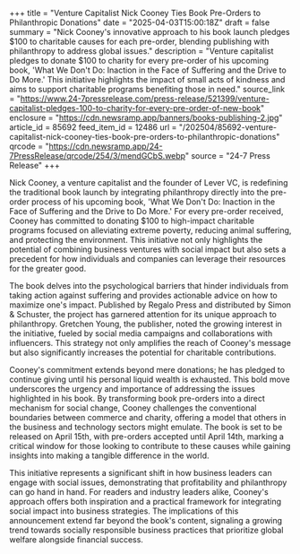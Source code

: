 +++
title = "Venture Capitalist Nick Cooney Ties Book Pre-Orders to Philanthropic Donations"
date = "2025-04-03T15:00:18Z"
draft = false
summary = "Nick Cooney's innovative approach to his book launch pledges $100 to charitable causes for each pre-order, blending publishing with philanthropy to address global issues."
description = "Venture capitalist pledges to donate $100 to charity for every pre-order of his upcoming book, 'What We Don't Do: Inaction in the Face of Suffering and the Drive to Do More.' This initiative highlights the impact of small acts of kindness and aims to support charitable programs benefiting those in need."
source_link = "https://www.24-7pressrelease.com/press-release/521399/venture-capitalist-pledges-100-to-charity-for-every-pre-order-of-new-book"
enclosure = "https://cdn.newsramp.app/banners/books-publishing-2.jpg"
article_id = 85692
feed_item_id = 12486
url = "/202504/85692-venture-capitalist-nick-cooney-ties-book-pre-orders-to-philanthropic-donations"
qrcode = "https://cdn.newsramp.app/24-7PressRelease/qrcode/254/3/mendGCbS.webp"
source = "24-7 Press Release"
+++

<p>Nick Cooney, a venture capitalist and the founder of Lever VC, is redefining the traditional book launch by integrating philanthropy directly into the pre-order process of his upcoming book, 'What We Don't Do: Inaction in the Face of Suffering and the Drive to Do More.' For every pre-order received, Cooney has committed to donating $100 to high-impact charitable programs focused on alleviating extreme poverty, reducing animal suffering, and protecting the environment. This initiative not only highlights the potential of combining business ventures with social impact but also sets a precedent for how individuals and companies can leverage their resources for the greater good.</p><p>The book delves into the psychological barriers that hinder individuals from taking action against suffering and provides actionable advice on how to maximize one's impact. Published by Regalo Press and distributed by Simon & Schuster, the project has garnered attention for its unique approach to philanthropy. Gretchen Young, the publisher, noted the growing interest in the initiative, fueled by social media campaigns and collaborations with influencers. This strategy not only amplifies the reach of Cooney's message but also significantly increases the potential for charitable contributions.</p><p>Cooney's commitment extends beyond mere donations; he has pledged to continue giving until his personal liquid wealth is exhausted. This bold move underscores the urgency and importance of addressing the issues highlighted in his book. By transforming book pre-orders into a direct mechanism for social change, Cooney challenges the conventional boundaries between commerce and charity, offering a model that others in the business and technology sectors might emulate. The book is set to be released on April 15th, with pre-orders accepted until April 14th, marking a critical window for those looking to contribute to these causes while gaining insights into making a tangible difference in the world.</p><p>This initiative represents a significant shift in how business leaders can engage with social issues, demonstrating that profitability and philanthropy can go hand in hand. For readers and industry leaders alike, Cooney's approach offers both inspiration and a practical framework for integrating social impact into business strategies. The implications of this announcement extend far beyond the book's content, signaling a growing trend towards socially responsible business practices that prioritize global welfare alongside financial success.</p>